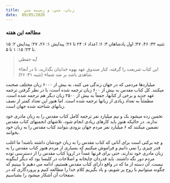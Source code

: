 ```yaml
---
title:  زبان، متن، و زمینه متن
date:  09/05/2020
---
```


### مطالعه این هفته
تثنیه ۳۲: ۴۶، ۴۷؛ اول پادشاهان ۳: ۶؛ اعداد ۶: ۲۴ تا ۲۶؛ پیدایش ۱: ۲۶، ۲۷؛ پیدایش ۲: ۱۵ تا ۲۳؛ ۱۵: ۱ تا ۵.

> <p>آیه حفظی</p>
> «این کتاب شریعت را گرفته، کنار صندوق عهد یهوه خدایتان بگذارید، تا در آنجا شاهدی باشد بر ضد شما» (تثنیه ۳۱: ۲۶).

میلیاردها مردمی که در جهان زندگی می کنند، به بیش از ۶۰۰۰ زبان مختلف صحبت میکنند. کل کتاب مقدس به بیش از ۶۰۰ زبان ترجمه شده است، با در نظر گرفتن ترجمه عهد جدید و برخی از کتابها، جمعاً به بیش از ۲۵۰۰ زبان دیگر هم ترجمه شده است. مطمئناً به تعداد زیادی از زبانها ترجمه شده است. اما هنوز این تعداد کمتر از نصف زبانهای شناخته شده جهان است.

تخمین زده میشود یک و نیم میلیارد نفر ترجمه کامل کتاب مقدس را به زبان مادری خود ندارند. در حالیکه هنوز باید کارهای زیادی انجام شود، تلاشهای انجمنهای کتاب مقدس تضمین میکنند که ۶ میلیارد نفر مردم جهان بزودی بتوانند کتاب مقدس را به زبان خود بخوانند.

و چه برکتی است برای آنانی که کتاب مقدس را به زبان خودشان داشته باشند! ما اغلب قدر چیزی را نمی دانیم و فراموش میکنیم که بسیاری از مردم هنوز کتاب مقدس را به زبان مادری خود ندارند، حتی برای قرنها عمداً در اروپا کتاب مقدس را از دسترسی توده مردم دور نگه داشتند. باید قدردان چاپخانه و اصلاحات در کلیسا بود که دیگر اینگونه نیست. آن دسته از ما که در واقع دارای کتاب مقدس هستیم، ادامه می دهیم تا ببینیم که چگونه میتوانیم با روح پر شویم، و یاد بگیریم کلام خدا را مطالعه کنیم و پروردگاری که در صفحات آن آشکار میشود را بشناسیم.